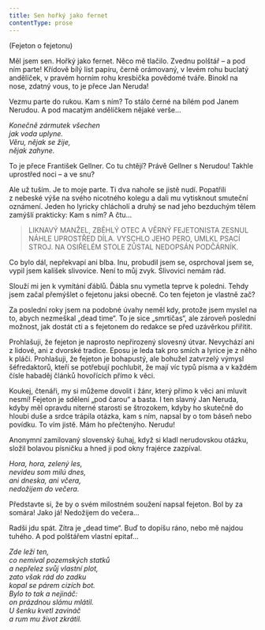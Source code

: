 ```yaml
---
title: Sen hořký jako fernet
contentType: prose
---
```


<section>

<div class="centered">

<div class="verse">

(Fejeton o fejetonu)

</div>

</div>

</section>

<section>

Měl jsem sen. Hořký jako fernet. Něco mě tlačilo. Zvednu polštář – a pod ním parte! Křídově bílý list papíru, černě orámovaný, v levém rohu buclatý andělíček, v pravém horním rohu kresbička povědomé tváře. Binokl na nose, zdatný vous, to je přece Jan Neruda!

Vezmu parte do rukou. Kam s ním? To stálo černé na bílém pod Janem Nerudou. A pod macatým andělíčkem nějaké verše…

_Konečně zármutek všechen  
jak voda uplyne.  
Věru, nějak se žije,  
nějak zahyne._

To je přece František Gellner. Co tu chtějí? Právě Gellner s Ne­rudou! Takhle uprostřed noci – a ve snu?

Ale už tuším. Je to moje parte. Ti dva nahoře se jistě nudí. Popatřili z nebeské výše na svého nicotného kolegu a dali mu vytisknout smuteční oznámení. Jeden ho lyricky chlácholí a druhý se nad jeho bezduchým tělem zamýšlí prakticky: Kam s ním? A čtu…

</section>

<section>

> LIKNAVÝ MANŽEL, ZBĚHLÝ OTEC A VĚRNÝ FEJETONISTA ZESNUL NÁHLE UPROSTŘED DÍLA. VYSCHLO JEHO PERO, UMLKL PSACÍ STROJ. NA OSIŘELÉM STOLE ZŮSTAL NEDOPSÁN PODČÁRNÍK.

</section>

<section>

Co bylo dál, nepřekvapí ani blba. Inu, probudil jsem se, osprchoval jsem se, vypil jsem kalíšek slivovice. Není to můj zvyk. Slivovici nemám rád.

Slouží mi jen k vymítání ďáblů. Ďábla snu vymetla teprve k poledni. Tehdy jsem začal přemýšlet o fejetonu jaksi obecně. Co ten fejeton je vlastně zač?

Za poslední roky jsem na podobné úvahy neměl kdy, protože jsem myslel na to, abych nezmeškal „dead time“. To je sice „smrtičas“, ale zároveň poslední možnost, jak dostát cti a s fejetonem do redakce se před uzávěrkou přiřítit.

Prohlašuji, že fejeton je naprosto nepřirozený slovesný útvar. Nevychází ani z lidové, ani z dvorské tradice. Eposu je leda tak pro smích a lyrice je z něho k pláči. Prohlašuji, že fejeton je bohapustý, ale bohužel zatvrzelý výmysl šéfredaktorů, kteří se potřebují pochlubit, že mají víc typů písma a v každém čísle habaděj článků hovořících přímo k věci.

Koukej, čtenáři, my si můžeme dovolit i žánr, který přímo k věci ani mluvit nesmí! Fejeton je sdělení „pod čarou“ a basta. I ten slavný Jan Neruda, kdyby měl opravdu niterné starosti se štrozokem, kdyby ho skutečně do hloubi duše a srdce trápila otázka, kam s ním, napsal by o tom báseň nebo povídku. To vím jistě. Mám ho přečtenýho. Nerudu!

Anonymní zamilovaný slovenský šuhaj, když si kladl nerudovskou otázku, složil bolavou písničku a hned ji pod okny frajérce zazpíval.

_Hora, hora, zelený les,  
nevideu som milú dnes,  
ani dneska, ani včera,  
nedožijem do večera._

Představte si, že by o svém milostném soužení napsal fejeton. Bol by za somára! Jako já! Nedožijem do večera…

</section>

<section>

Radši jdu spát. Zítra je „dead time“. Buď to dopíšu ráno, nebo mě najdou tuhého. A pod polštářem vlastní epitaf…

_Zde leží ten,  
co nemíval pozemských statků  
a nepřelez svůj vlastní plot,  
zato však rád do zadku  
kopal se párem cizích bot.  
Bylo to tak a nejináč:  
on prázdnou slámu mlátil.  
U šenku kvetl zavináč  
a rum mu život zkrátil._

</section>
